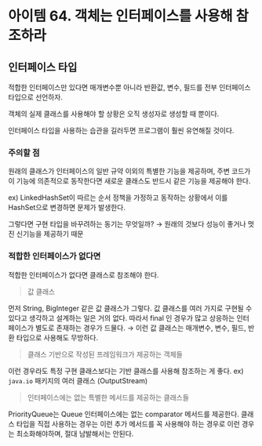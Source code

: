 # 아이템 64. 객체는 인터페이스를 사용해 참조하라

## 인터페이스 타입

적합한 인터페이스만 있다면 매개변수뿐 아니라 반환값, 변수, 필드를 전부 인터페이스 타입으로 선언하자.

객체의 실제 클래스를 사용해야 할 상황은 오직 생성자로 생성할 때 뿐이다.

인터페이스 타입을 사용하는 습관을 길러두면 프로그램이 훨씬 유연해질 것이다.

### 주의할 점

원래의 클래스가 인터페이스의 일반 규약 이외의 특별한 기능을 제공하며, 주변 코드가 이 기능에 의존적으로 동작한다면 새로운 클래스도 반드시 같은 기능을 제공해야 한다.

ex) LinkedHashSet이 따르는 순서 정책을 가정하고 동작하는 상황에서 이를 HashSet으로 변경하면 문제가 발생한다.

그렇다면 구현 타입을 바꾸려하는 동기는 무엇일까?
→ 원래의 것보다 성능이 좋거나 멋진 신기능을 제공하기 때문

### 적합한 인터페이스가 없다면

적합한 인터페이스가 없다면 클래스로 참조해야 한다.

> 값 클래스

먼저 String, BigInteger 같은 값 클래스가 그렇다.
값 클래스를 여러 가지로 구현될 수 있다고 생각하고 설계하는 일은 거의 없다.
따라서 final 인 경우가 많고 상응하는 인터페이스가 별도로 존재하는 경우가 드물다.
→ 이런 값 클래스는 매개변수, 변수, 필드, 반환 타입으로 사용해도 무방하다.

> 클래스 기반으로 작성된 프레임워크가 제공하는 객체들

이런 경우라도 특정 구현 클래스보다는 기반 클래스를 사용해 참조하는 게 좋다.
ex) `java.io` 패키지의 여러 클래스 (OutputStream)

> 인터페이스에는 없는 특별한 메서드를 제공하는 클래스들

PriorityQueue는 Queue 인터페이스에는 없는 comparator 메서드를 제공한다.
클래스 타입을 직접 사용하는 경우는 이런 추가 메서드를 꼭 사용해야 하는 경우로 이런 경우는 최소화해야하며, 절대 남발해서는 안된다.
